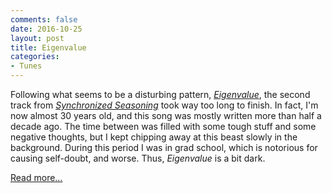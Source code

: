 ```yaml
---
comments: false
date: 2016-10-25
layout: post
title: Eigenvalue
categories:
- Tunes
---
```


Following what seems to be a disturbing pattern,
[_Eigenvalue_](/music/synchronized-seasoning/eigenvalue), the second track from
[_Synchronized Seasoning_](/music/synchronized-seasoning) took way too long to
finish. In fact, I'm now almost 30 years old, and this song was mostly written
more than half a decade ago. The time between was filled with some tough stuff
and some negative thoughts, but I kept chipping away at this beast slowly in the
background. During this period I was in grad school, which is notorious for
causing self-doubt, and worse. Thus, _Eigenvalue_ is a bit dark.

[Read more...](/music/synchronized-seasoning/eigenvalue)
